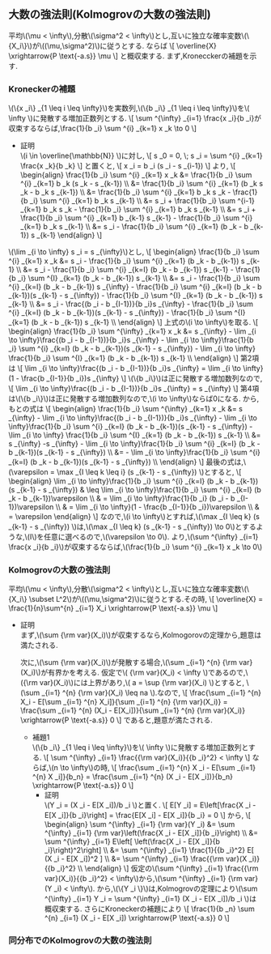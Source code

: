 ## 大数の強法則(Kolmogrovの大数の強法則)
平均\\(\mu < \infty\\),分散\\(\sigma^2 < \infty\\)とし,互いに独立な確率変数\\(\\{X_i\\}\\)が\\((\mu,\sigma^2)\\)に従うとする.
ならば
\\[
\\overline{X} \xrightarrow{P \text{-a.s}} \mu
\\]
と概収束する.
まず,Kronecckerの補題を示す.

### Kroneckerの補題
\\(\\{x _i\\} _{1 \leq i \leq \infty}\\)を実数列,\\(\\{b _i\\} _{1 \leq i \leq \infty}\\)を\\( \infty \\)に発散する増加正数列とする.
\\[
	\sum ^{\infty} _{i=1} \frac{x _i}{b _i}が収束するならば,\frac{1}{b _i} \sum ^{i} _{k=1} x _k \to 0
\\]

- 証明  
\\(i \in \overline{\mathbb{N}} \\)に対し,
\\[
s _0 = 0, \\; s _i = \sum ^{i} _{k=1} \frac{x _k}{b _k}
\\]
と置くと,
\\[
	x _i = b _i (s _i - s _{i-1})
\\]
より,
\\[
\begin{align}
\frac{1}{b _i} \sum ^{i} _{k=1} x _k &= \frac{1}{b _i} \sum ^{i} _{k=1} b _k (s _k - s _{k-1}) \\\\
&= \frac{1}{b _i} \sum ^{i} _{k=1} (b _k s _k - b _k s _{k-1}) \\\\
&= \frac{1}{b _i} \sum ^{i} _{k=1} b _k s _k - \frac{1}{b _i} \sum ^{i} _{k=1} b _k s _{k-1} \\\\
&= s _i + \frac{1}{b _i} \sum ^{i-1} _{k=1} b _k s _k - \frac{1}{b _i} \sum ^{i} _{k=1} b _k s _{k-1} \\\\
&= s _i + \frac{1}{b _i} \sum ^{i} _{k=1} b _{k-1} s _{k-1} - \frac{1}{b _i} \sum ^{i} _{k=1} b _k s _{k-1} \\\\
&= s _i - \frac{1}{b _i} \sum ^{i} _{k=1} (b _k - b _{k-1}) s _{k-1}
\end{align}
\\]

\\(\lim _{i \to \infty} s _i = s _{\infty}\\)とし,
\\[
\begin{align}
\frac{1}{b _i} \sum ^{i} _{k=1} x _k &= s _i - \frac{1}{b _i} \sum ^{i} _{k=1} (b _k - b _{k-1}) s _{k-1} \\\\
&=  s _i - \frac{1}{b _i} \sum ^{i} _{k=I} (b _k - b _{k-1}) s _{k-1} - \frac{1}{b _i} \sum ^{I} _{k=1} (b _k - b _{k-1}) s _{k-1} \\\\
&=  s _i - \frac{1}{b _i} \sum ^{i} _{k=I} (b _k - b _{k-1}) s _{\infty} - \frac{1}{b _i} \sum ^{i} _{k=I} (b _k - b _{k-1})(s _{k-1} - s _{\infty}) - \frac{1}{b _i} \sum ^{I} _{k=1} (b _k - b _{k-1}) s _{k-1} \\\\
&=  s _i - \frac{(b _i - b _{I-1})}{b _i}s _{\infty} - \frac{1}{b _i} \sum ^{i} _{k=I} (b _k - b _{k-1})(s _{k-1} - s _{\infty}) - \frac{1}{b _i} \sum ^{I} _{k=1} (b _k - b _{k-1}) s _{k-1} \\\\
\end{align}
\\]
上式の\\(i \to \infty\\)を取る.
\\[
\begin{align}
\frac{1}{b _i} \sum ^{\infty} _{k=1} x _k  &=  s _{\infty} - \lim _{i \to \infty}\frac{(b _i - b _{I-1})}{b _i}s _{\infty} - \lim _{i \to \infty}\frac{1}{b _i} \sum ^{i} _{k=I} (b _k - b _{k-1})(s _{k-1} - s _{\infty}) - \lim _{i \to \infty} \frac{1}{b _i} \sum ^{I} _{k=1} (b _k - b _{k-1}) s _{k-1} \\\\
\end{align}
\\]
第2項は
\\[
\lim _{i \to \infty}\frac{(b _i - b _{I-1})}{b _i}s _{\infty} = \lim _{i \to \infty} (1 - \frac{b _{I-1}}{b _i})s _{\infty}
\\]
\\(\\{b _i\\}\\)は正に発散する増加数列なので,
\\[
\lim _{i \to \infty}\frac{(b _i - b _{I-1})}{b _i}s _{\infty} = s _{\infty}
\\]
第4項は\\(\\{b _i\\}\\)は正に発散する増加数列なので,\\(i \to \infty\\)ならば0になる.
から,もとの式は
\\[
\begin{align}
\frac{1}{b _i} \sum ^{\infty} _{k=1} x _k  &=  s _{\infty} - \lim _{i \to \infty}\frac{(b _i - b _{I-1})}{b _i}s _{\infty} - \lim _{i \to \infty}\frac{1}{b _i} \sum ^{i} _{k=I} (b _k - b _{k-1})(s _{k-1} - s _{\infty}) - \lim _{i \to \infty} \frac{1}{b _i} \sum ^{I} _{k=1} (b _k - b _{k-1}) s _{k-1} \\\\
&= s _{\infty} -s _{\infty} - \lim _{i \to \infty}\frac{1}{b _i} \sum ^{i} _{k=I} (b _k - b _{k-1})(s _{k-1} - s _{\infty}) \\\\
&= - \lim _{i \to \infty}\frac{1}{b _i} \sum ^{i} _{k=I} (b _k - b _{k-1})(s _{k-1} - s _{\infty}) \\\\
\end{align}
\\]
最後の式は,\\(\varepsilon = \max _{I \leq k \leq i} (s _{k-1} - s _{\infty}) \\)とすると,
\\[
\begin{align}
\lim _{i \to \infty}\frac{1}{b _i} \sum ^{i} _{k=I} (b _k - b _{k-1})(s _{k-1} - s _{\infty}) & \leq \lim _{i \to \infty}\frac{1}{b _i} \sum ^{i} _{k=I} (b _k - b _{k-1})\varepsilon \\\\
& = \lim _{i \to \infty}\frac{1}{b _i} (b _i - b _{I-1})\varepsilon \\\\
& = \lim _{i \to \infty}(1 - \frac{b _{I-1}}{b _i})\varepsilon \\\\
& = \varepsilon
\end{align}
\\]
なので,\\(i \to \infty\\)とすれば,\\(\max _{I \leq k} (s _{k-1} - s _{\infty}) \\)は,\\(\max _{I \leq k} (s _{k-1} - s _{\infty}) \to 0\\)とするような,\\(I\\)を任意に選べるので,\\(\varepsilon \to 0\\).
より,\\(\sum ^{\infty} _{i=1} \frac{x _i}{b _i}\\)が収束するならば,\\(\frac{1}{b _i} \sum ^{i} _{k=1} x _k \to 0\\)

### Kolmogrovの大数の強法則
平均\\(\mu < \infty\\),分散\\(\sigma^2 < \infty\\)とし,互いに独立な確率変数\\(\\{X_i\\} \subset L^2\\)が\\((\mu,\sigma^2)\\)に従うとする.その時,
\\[
	\\overline{X} = \frac{1}{n}\sum^{n} _{i=1} X_i \xrightarrow{P \text{-a.s}} \mu
\\]

- 証明  
  まず,\\(\sum {\rm var}(X_i)\\)が収束するなら,Kolmogorovの定理から,題意は満たされる.

  次に,\\(\sum {\rm var}(X_i)\\)が発散する場合,\\(\sum _{i=1} ^{n} {\rm var}(X_i)\\)が有界かを考える.
  仮定で\\( {\rm var}(X_i) < \infty \\)であるので,\\({\rm var}(X_i)\\)には上界があり,\\( a = \sup {\rm var}(X_i) \\)とすると,
  \\(\sum _{i=1} ^{n} {\rm var}(X_i) \leq na \\).なので,
  \\[
	  \frac{\sum _{i=1} ^{n} X_i - E[\sum _{i=1} ^{n} X_i]}{\sum _{i=1} ^{n} {\rm var}(X_i)} = \frac{\sum _{i=1} ^{n} (X_i - E[X_i])}{\sum _{i=1} ^{n} {\rm var}(X_i)} \xrightarrow{P \text{-a.s}} 0
  \\]
  であると,題意が満たされる.
  
  - 補題1  
    \\(\\{b _i\\} _{1 \leq i \leq \infty}\\)を\\( \infty \\)に発散する増加正数列とする.
	\\[
		\sum ^{\infty} _{i=1} \frac{{\rm var}(X_i)}{{b _i}^2} < \infty
	\\]
	ならば,\\(n \to \infty\\)の時,
	\\[
		\frac{\sum _{i=1} ^{n} X _i - E[\sum _{i=1} ^{n} X _i]}{b_n} = \frac{\sum _{i=1} ^{n} (X _i - E[X _i])}{b_n} \xrightarrow{P \text{-a.s}} 0
	\\]
	  - 証明  
	    \\(Y _i = (X _i - E[X _i])/b _i \\)と置く.
		\\[
			E[Y _i] = E\left[\frac{X _i - E[X _i]}{b _i}\right] = \frac{E[X _i] - E[X _i]}{b _i} = 0
		\\]
		から,
		\\[
			\begin{align}
			\sum ^{\infty} _{i=1} {\rm var}(Y _i) &= \sum ^{\infty} _{i=1} {\rm var}\left(\frac{X _i - E[X _i]}{b _i}\right) \\\\
			&= \sum ^{\infty} _{i=1} E\left[ \left(\frac{X _i - E[X _i]}{b _i}\right)^2\right] \\\\
			&= \sum ^{\infty} _{i=1} \frac{1}{{b _i}^2} E[ (X _i - E[X _i])^2 ] \\\\
			&= \sum ^{\infty} _{i=1} \frac{{\rm var}(X _i)}{{b _i}^2}  \\\\
			\end{align}
		\\]
		仮定の\\(\sum ^{\infty} _{i=1} \frac{{\rm var}(X_i)}{{b _i}^2} < \infty\\)から,\\(\sum ^{\infty} _{i=1} {\rm var}(Y _i) < \infty\\).
		から,\\(\\{Y _i \\}\\)は,Kolmogrovの定理により\\(\sum ^{\infty} _{i=1} Y _i  = \sum ^{\infty} _{i=1} (X _i - E[X _i])/b _i \\)は概収束する.
		さらにKroneckerの補題により
		\\[
			\frac{1}{b _n} \sum ^{n} _{i=1} (X _i - E[X _i]) \xrightarrow{P \text{-a.s}} 0
		\\]

### 同分布でのKolmogrovの大数の強法則
